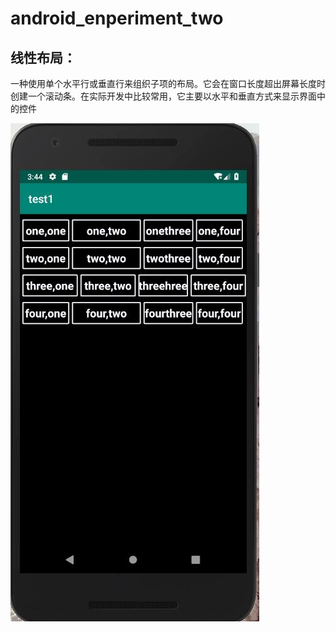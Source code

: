 # android_enperiment_two

## 线性布局：<br>
   一种使用单个水平行或垂直行来组织子项的布局。它会在窗口长度超出屏幕长度时创建一个滚动条。在实际开发中比较常用，它主要以水平和垂直方式来显示界面中的控件
 
 ![线性布局图片](https://github.com/BornTW/android_enperiment_two/blob/master/Images/android_enteriment2_1.jpg)
 
 
 
 
 
 
 
 
